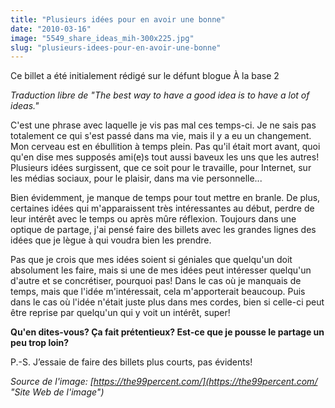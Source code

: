 ```yaml
---
title: "Plusieurs idées pour en avoir une bonne"
date: "2010-03-16"
image: "5549_share_ideas_mih-300x225.jpg"
slug: "plusieurs-idees-pour-en-avoir-une-bonne"
---
```


Ce billet a été initialement rédigé sur le défunt blogue À la base 2

_Traduction libre de "The best way to have a good idea is to have a lot of ideas."_

C'est une phrase avec laquelle je vis pas mal ces temps-ci. Je ne sais pas totalement ce qui s'est passé dans ma vie, mais il y a eu un changement. Mon cerveau est en ébullition à temps plein. Pas qu'il était mort avant, quoi qu'en dise mes supposés ami(e)s tout aussi baveux les uns que les autres! Plusieurs idées surgissent, que ce soit pour le travaille, pour Internet, sur les médias sociaux, pour le plaisir, dans ma vie personnelle...

Bien évidemment, je manque de temps pour tout mettre en branle. De plus, certaines idées qui m'apparaissent très intéressantes au début, perdre de leur intérêt avec le temps ou après mûre réflexion. Toujours dans une optique de partage, j'ai pensé faire des billets avec les grandes lignes des idées que je lègue à qui voudra bien les prendre.

Pas que je crois que mes idées soient si géniales que quelqu'un doit absolument les faire, mais si une de mes idées peut intéresser quelqu'un d'autre et se concrétiser, pourquoi pas! Dans le cas où je manquais de temps, mais que l'idée m'intéressait, cela m'apporterait beaucoup. Puis dans le cas où l'idée n'était juste plus dans mes cordes, bien si celle-ci peut être reprise par quelqu'un qui y voit un intérêt, super!

**Qu'en dites-vous? Ça fait prétentieux? Est-ce que je pousse le partage un peu trop loin?**

P.-S. J’essaie de faire des billets plus courts, pas évidents!

_Source de l'image: [https://the99percent.com/](https://the99percent.com/ "Site Web de l'image")_
